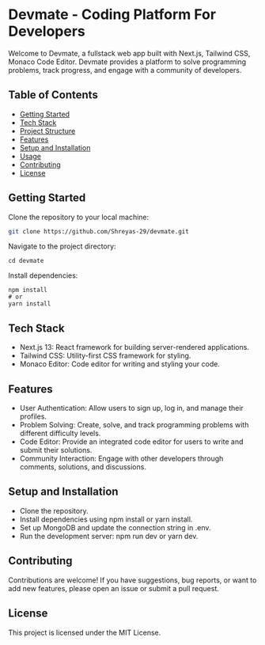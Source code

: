 # Devmate - Coding Platform For Developers

Welcome to Devmate, a fullstack web app built with Next.js, Tailwind CSS, Monaco Code Editor. Devmate provides a platform to solve programming problems, track progress, and engage with a community of developers.

## Table of Contents

- [Getting Started](#getting-started)
- [Tech Stack](#tech-stack)
- [Project Structure](#project-structure)
- [Features](#features)
- [Setup and Installation](#setup-and-installation)
- [Usage](#usage)
- [Contributing](#contributing)
- [License](#license)

## Getting Started

Clone the repository to your local machine:

```bash
git clone https://github.com/Shreyas-29/devmate.git
```

Navigate to the project directory:
```
cd devmate
```

Install dependencies:
```
npm install
# or
yarn install
```

## Tech Stack

- Next.js 13: React framework for building server-rendered applications.
- Tailwind CSS: Utility-first CSS framework for styling.
- Monaco Editor: Code editor for writing and styling your code.



## Features
- User Authentication: Allow users to sign up, log in, and manage their profiles.
- Problem Solving: Create, solve, and track programming problems with different difficulty levels.
- Code Editor: Provide an integrated code editor for users to write and submit their solutions.
- Community Interaction: Engage with other developers through comments, solutions, and discussions.


## Setup and Installation

- Clone the repository.
- Install dependencies using npm install or yarn install.
- Set up MongoDB and update the connection string in .env.
- Run the development server: npm run dev or yarn dev.

## Contributing
Contributions are welcome! If you have suggestions, bug reports, or want to add new features, please open an issue or submit a pull request.

## License
This project is licensed under the MIT License.


